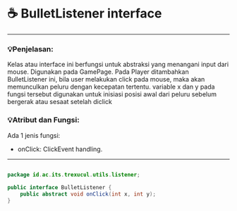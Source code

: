# ☕️ BulletListener interface 

****
### 💡Penjelasan:
Kelas atau interface ini berfungsi untuk abstraksi yang menangani input dari mouse.
Digunakan pada GamePage. Pada Player ditambahkan BulletListener ini, bila user melakukan
click pada mouse, maka akan memunculkan peluru dengan kecepatan tertentu. variable x dan y
pada fungsi tersebut digunakan untuk inisiasi posisi awal dari peluru sebelum bergerak atau
sesaat setelah diclick

### 💡Atribut dan Fungsi:

Ada 1 jenis fungsi:
- onClick: ClickEvent handling.

****
```java
  
package id.ac.its.trexucul.utils.listener;

public interface BulletListener {
	public abstract void onClick(int x, int y);
}
```
